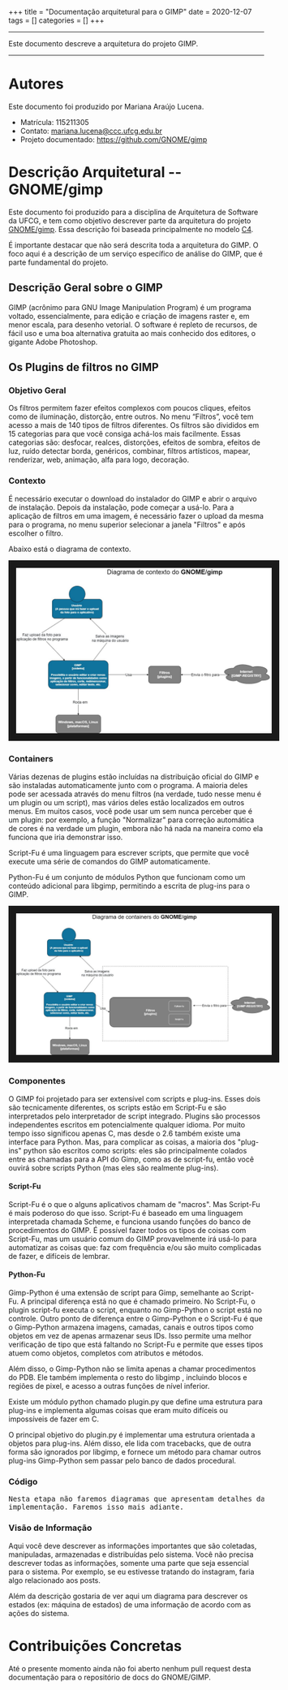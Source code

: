 +++
title = "Documentação arquitetural para o GIMP"
date = 2020-12-07
tags = []
categories = []
+++

***

Este documento descreve a arquitetura do projeto GIMP.

***

# Autores

Este documento foi produzido por Mariana Araújo Lucena.

- Matrícula: 115211305
- Contato: mariana.lucena@ccc.ufcg.edu.br
- Projeto documentado: https://github.com/GNOME/gimp

# Descrição Arquitetural -- GNOME/gimp

Este documento foi produzido para a disciplina de Arquitetura de Software da UFCG, e tem como objetivo descrever parte da arquitetura do projeto [GNOME/gimp](https://github.com/GNOME/gimp). Essa descrição foi baseada principalmente no modelo [C4](https://c4model.com/).

É importante destacar que não será descrita toda a arquitetura do GIMP. O foco aqui é a descrição de um serviço específico de análise do GIMP, que é parte fundamental do projeto.

## Descrição Geral sobre o GIMP

GIMP (acrônimo para GNU Image Manipulation Program) é um programa voltado, essencialmente, para edição e criação de imagens raster e, em menor escala, para desenho vetorial. O software é repleto de recursos, de fácil uso e uma boa alternativa gratuita ao mais conhecido dos editores, o gigante Adobe Photoshop.

## Os Plugins de filtros no GIMP

### Objetivo Geral

Os filtros permitem fazer efeitos complexos com poucos cliques, efeitos como de iluminação, distorção, entre outros. No menu “Filtros”, você tem acesso a mais de 140 tipos de filtros diferentes. Os filtros são divididos em 15 categorias para que você consiga achá-los mais facilmente. Essas categorias são: desfocar, realces, distorções, efeitos de sombra, efeitos de luz, ruído detectar borda, genéricos, combinar, filtros artísticos, mapear, renderizar, web, animação, alfa para logo, decoração.


### Contexto

É necessário executar o download do instalador do GIMP e abrir o arquivo de instalação. Depois da instalação, pode começar a usá-lo. Para a aplicação de filtros em uma imagem, é necessário fazer o upload da mesma para o programa, no menu superior selecionar a janela "Filtros" e após escolher o filtro. 

Abaixo está o diagrama de contexto.

<img class="center" border="15px" src="https://github.com/marianaalucena/mini-projeto/blob/main/imagens/contexto1.jpg?raw=true" />



### Containers

Várias dezenas de plugins estão incluídas na distribuição oficial do GIMP e são instaladas automaticamente junto com o programa. A maioria deles pode ser acessada através do menu filtros (na verdade, tudo nesse menu é um plugin ou um script), mas vários deles estão localizados em outros menus. Em muitos casos, você pode usar um sem nunca perceber que é um plugin: por exemplo, a função "Normalizar" para correção automática de cores é na verdade um plugin, embora não há nada na maneira como ela funciona que iria demonstrar isso.

Script-Fu é uma linguagem para escrever scripts, que permite que você execute uma série de comandos do GIMP automaticamente.

Python-Fu é um conjunto de módulos Python que funcionam como um conteúdo adicional para libgimp, permitindo a escrita de plug-ins para o GIMP.

<img class="center" border="15px" src="https://github.com/marianaalucena/mini-projeto/blob/main/imagens/containers.jpg?raw=true" />


### Componentes

O GIMP foi projetado para ser extensível com scripts e plug-ins. Esses dois são tecnicamente diferentes, os scripts estão em Script-Fu e são interpretados pelo interpretador de script integrado. Plugins são processos independentes escritos em potencialmente qualquer idioma. Por muito tempo isso significou apenas C, mas desde o 2.6 também existe uma interface para Python. Mas, para complicar as coisas, a maioria dos "plug-ins" python são escritos como scripts: eles são principalmente colados entre as chamadas para a API do Gimp, como as de script-fu, então você ouvirá sobre scripts Python (mas eles são realmente plug-ins).

#### Script-Fu

Script-Fu é o que o alguns aplicativos chamam de "macros". Mas Script-Fu é mais poderoso do que isso. Script-Fu é baseado em uma linguagem interpretada chamada Scheme, e funciona usando funções do banco de procedimentos do GIMP. É possível fazer todos os tipos de coisas com Script-Fu, mas um usuário comum do GIMP provavelmente irá usá-lo para automatizar as coisas que: faz com frequência e/ou são muito complicadas de fazer, e difíceis de lembrar.

#### Python-Fu

Gimp-Python é uma extensão de script para Gimp, semelhante ao Script-Fu. A principal diferença está no que é chamado primeiro. No Script-Fu, o plugin script-fu executa o script, enquanto no Gimp-Python o script está no controle. Outro ponto de diferença entre o Gimp-Python e o Script-Fu é que o Gimp-Python armazena imagens, camadas, canais e outros tipos como objetos em vez de apenas armazenar seus IDs. Isso permite uma melhor verificação de tipo que está faltando no Script-Fu e permite que esses tipos atuem como objetos, completos com atributos e métodos.

Além disso, o Gimp-Python não se limita apenas a chamar procedimentos do PDB. Ele também implementa o resto do libgimp , incluindo blocos e regiões de pixel, e acesso a outras funções de nível inferior.

Existe um módulo python chamado plugin.py que define uma estrutura para plug-ins e implementa algumas coisas que eram muito difíceis ou impossíveis de fazer em C.

O principal objetivo do plugin.py é implementar uma estrutura orientada a objetos para plug-ins. Além disso, ele lida com tracebacks, que de outra forma são ignorados por libgimp, e fornece um método para chamar outros plug-ins Gimp-Python sem passar pelo banco de dados procedural.


### Código

<pre>
Nesta etapa não faremos diagramas que apresentam detalhes da
implementação. Faremos isso mais adiante.
</pre>

### Visão de Informação

Aqui você deve descrever as informações importantes que são coletadas, manipuladas, armazenadas e distribuídas pelo sistema. Você não precisa descrever todas as informações, somente uma parte que seja essencial para o sistema. Por exemplo, se eu estivesse tratando do instagram, faria algo relacionado aos posts.

Além da descrição gostaria de ver aqui um diagrama para descrever os estados (ex: máquina de estados) de uma informação de acordo com as ações do sistema.

# Contribuições Concretas

Até o presente momento ainda não foi aberto nenhum pull request desta documentação para o repositório de docs do GNOME/GIMP.
